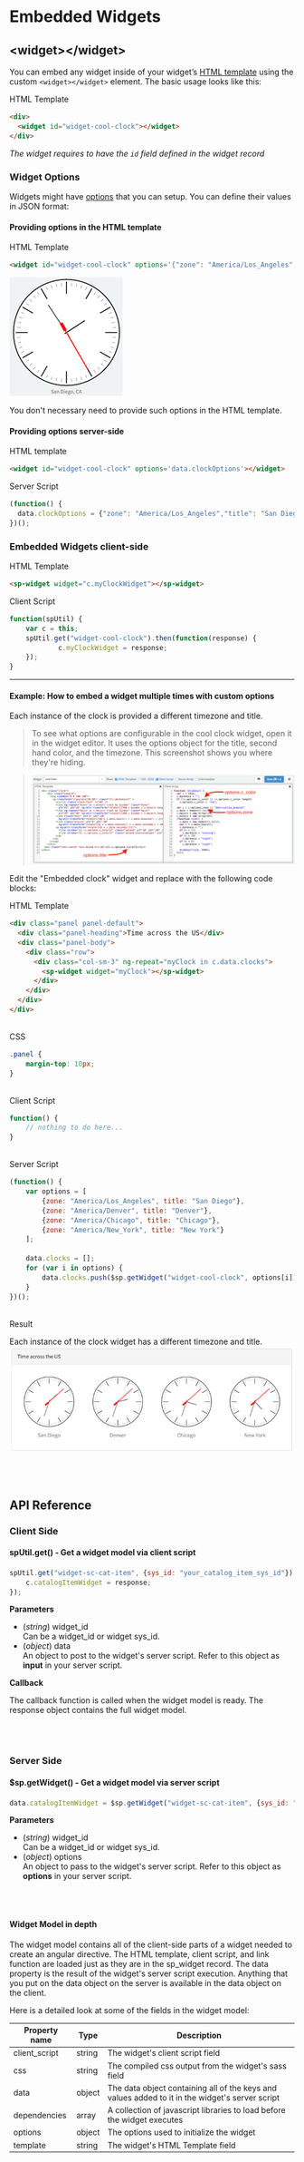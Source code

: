 
# Embedded Widgets

## \<widget\>\</widget\>
You can embed any widget inside of your widget’s [HTML template](widget_html.md) using the custom `<widget></widget>` element. 
The basic usage looks like this:

HTML Template
```html
<div>
  <widget id="widget-cool-clock"></widget>
</div>
```
_The widget requires to have the `id` field defined in the widget record_

### Widget Options

Widgets might have [options](widget_options.md) that you can setup. You can define their values in JSON format:


#### Providing options in the HTML template

HTML Template
```html
<widget id="widget-cool-clock" options='{"zone": "America/Los_Angeles","title": "San Diego, CA"}'></widget>
```

![Clock Options](/assets/widget_embedded/clock-options.png)

You don't necessary need to provide such options in the HTML template. 

#### Providing options server-side

HTML template
```html
<widget id="widget-cool-clock" options='data.clockOptions'></widget>
```
Server Script
```javascript
(function() {
  data.clockOptions = {"zone": "America/Los_Angeles","title": "San Diego, CA"};
})();


```

### Embedded Widgets client-side

HTML Template
```html
<sp-widget widget="c.myClockWidget"></sp-widget>
```

Client Script

```javascript
function(spUtil) {
	var c = this;
	spUtil.get("widget-cool-clock").then(function(response) {
			c.myClockWidget = response;
	});
}
```

------


#### Example: How to embed a widget multiple times with custom options

Each instance of the clock is provided a different timezone and title.

> To see what options are configurable in the cool clock widget, open it in the widget editor. It uses the options object for the title, second hand color, and the timezone. This screenshot shows you where they're hiding.

> ![Cool clock client script](/assets/widget_embedded/example_clock_options_1.png)

Edit the "Embedded clock" widget and replace with the following code blocks:

HTML Template

```html
<div class="panel panel-default">
  <div class="panel-heading">Time across the US</div>
  <div class="panel-body">
    <div class="row">
      <div class="col-sm-3" ng-repeat="myClock in c.data.clocks">
        <sp-widget widget="myClock"></sp-widget>
      </div>
    </div>
  </div>
</div>
```
<br/>
CSS

```css
.panel {
	margin-top: 10px;
}
```
<br />
Client Script

```javascript
function() {
	// nothing to do here...
}
```
<br />
Server Script

```javascript
(function() {
	var options = [
		{zone: "America/Los_Angeles", title: "San Diego"},
		{zone: "America/Denver", title: "Denver"},
		{zone: "America/Chicago", title: "Chicago"},
		{zone: "America/New_York", title: "New York"}
	];

	data.clocks = [];
	for (var i in options) {
		data.clocks.push($sp.getWidget("widget-cool-clock", options[i]));
	}
})();
```
<br />
Result  

Each instance of the clock widget has a different timezone and title.
![Embedded clock](/assets/widget_embedded/example_clock_options_2.png)


<br/><br/>
## API Reference

### Client Side
#### spUtil.get() - Get a widget model via client script

```javascript
spUtil.get("widget-sc-cat-item", {sys_id: "your_catalog_item_sys_id"}).then(function(response) {
	c.catalogItemWidget = response;
});
```
**Parameters**

- (_string_) widget\_id  
   Can be a widget_id or widget sys_id.
- (_object_) data  
   An object to post to the widget's server script. Refer to this object as **input** in your server script.

**Callback**  

The callback function is called when the widget model is ready. The response object contains the full widget model.

<br/><br/>

### Server Side
#### $sp.getWidget() - Get a widget model via server script

```javascript
data.catalogItemWidget = $sp.getWidget("widget-sc-cat-item", {sys_id: "your_catalog_item_sys_id"});
```
**Parameters**  

- (*string*) widget\_id  
   Can be a widget_id or widget sys_id.  
- (*object*) options  
   An object to pass to the widget's server script. Refer to this object as **options** in your server script.

<br/><br/>
#### Widget Model in depth

The widget model contains all of the client-side parts of a widget needed to create an angular directive. The HTML template, client script, and link function are loaded just as they are in the sp_widget record. The data property is the result of the widget's server script execution. Anything that you put on the data object on the server is available in the data object on the client.

Here is a detailed look at some of the fields in the widget model:

| Property name | Type | Description |
| ------------- | ---- | ----------- |
| client_script | string | The widget's client script field |
| css | string | The compiled css output from the widget's sass field |
| data | object | The data object containing all of the keys and values added to it in the widget's server script |
| dependencies | array | A collection of javascript libraries to load before the widget executes |
| options | object | The options used to initialize the widget |
| template | string | The widget's HTML Template field |
